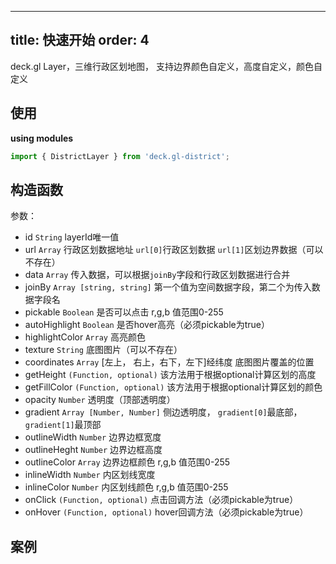 
---
title: 快速开始
order: 4
---

deck.gl Layer，三维行政区划地图， 支持边界颜色自定义，高度自定义，颜色自定义

## 使用
**using modules**

```javascript
import { DistrictLayer } from 'deck.gl-district';
```

## 构造函数

参数：
- id `String` layerId唯一值
- url `Array` 行政区划数据地址 `url[0]`行政区划数据 `url[1]`区划边界数据（可以不存在）
- data `Array` 传入数据，可以根据`joinBy`字段和行政区划数据进行合并
- joinBy `Array [string, string]` 第一个值为空间数据字段，第二个为传入数据字段名
- pickable `Boolean` 是否可以点击 r,g,b 值范围0-255
- autoHighlight `Boolean` 是否hover高亮（必须pickable为true）
- highlightColor `Array` 高亮颜色
- texture `String` 底图图片（可以不存在）
- coordinates `Array` [左上， 右上，右下，左下]经纬度  底图图片覆盖的位置 
- getHeight `(Function, optional)` 该方法用于根据optional计算区划的高度
- getFillColor `(Function, optional)` 该方法用于根据optional计算区划的颜色
- opacity `Number` 透明度（顶部透明度）
- gradient `Array [Number, Number]` 侧边透明度， `gradient[0]`最底部，`gradient[1]`最顶部 
- outlineWidth `Number` 边界边框宽度
- outlineHeght `Number` 边界边框高度
- outlineColor `Array` 边界边框颜色 r,g,b 值范围0-255
- inlineWidth `Number` 内区划线宽度
- inlineColor `Number` 内区划线颜色 r,g,b 值范围0-255
- onClick `(Function, optional)` 点击回调方法（必须pickable为true）
- onHover `(Function, optional)` hover回调方法（必须pickable为true）


## 案例
<code src="./examples/district.jsx">